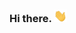 ### Hi there. <img height="20px" src="https://raw.githubusercontent.com/svki0001/svki0001/main/img/hand.gif">

<!-- <img align="left" src="https://raw.githubusercontent.com/svki0001/svki0001/main/img/workingon.png">-->
<!--
**svki0001/svki0001** is a ✨ _special_ ✨ repository because its `README.md` (this file) appears on your GitHub profile.

Here are some ideas to get you started:

- 🔭 I’m currently working on ...
- 🌱 I’m currently learning ...
- 👯 I’m looking to collaborate on ...
- 🤔 I’m looking for help with ...
- 💬 Ask me about ...
- 📫 How to reach me: ...
- 😄 Pronouns: ...
- ⚡ Fun fact: ...
-->
